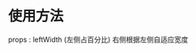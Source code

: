 <!--
 * @Date: 2022-03-03 17:59:21
 * @LastEditors: Lukesy
 * @LastEditTime: 2022-03-03 18:01:48
-->

# 使用方法
  props : leftWidth (左侧占百分比) 右侧根据左侧自适应宽度

  <freeDrag>
  <div slot="drag-left">
    <!-- 自定义部分 -->
  </div>
  <div slot="drag-right">
  <!-- 自定义部分 -->
  </div>
</freeDrag>